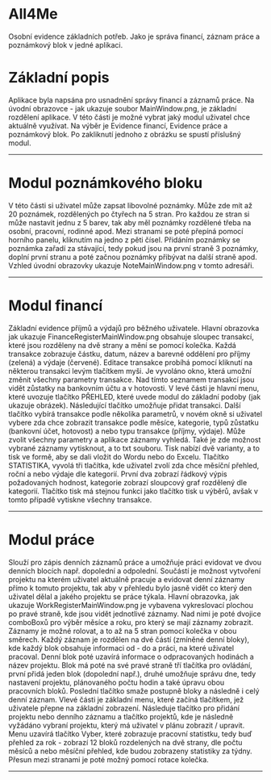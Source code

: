 # All4Me
Osobní evidence základních potřeb. Jako je správa financí, záznam práce a poznámkový blok v jedné aplikaci.
# Základní popis
Aplikace byla napsána pro usnadnění správy financí a záznamů práce. Na úvodní obrazovce - jak ukazuje soubor MainWindow.png, je základní rozdělení aplikace. V této části je možné vybrat jaký modul uživatel chce aktuálně využívat. Na výběr je Evidence financí, Evidence   práce a poznámkový blok. Po zakliknutí jednoho z obrázku se spustí příslušný modul.
*****************************************************************************************************************************************
# Modul poznámkového bloku
V této části si uživatel může zapsat libovolné poznámky. Může zde mít až 20 poznámek, rozdělených po čtyřech na 5 stran. Pro každou ze stran si může nastavit jednu z 5 barev, tak aby měl poznámky rozdělené třeba na osobní, pracovní, rodinné apod. Mezi stranami se poté přepíná pomocí horního panelu, kliknutím na jedno z pěti čísel. Přidáním poznámky se poznámka zařadí za stávající, tedy pokud jsou na první straně 3 poznámky, doplní první stranu a poté začnou poznámky přibývat na další straně apod. Vzhled úvodní obrazovky ukazuje NoteMainWindow.png v tomto adresáři.
*****************************************************************************************************************************************
# Modul financí
Základní evidence příjmů a výdajů pro běžného uživatele. Hlavní obrazovka jak ukazuje FinanceRegisterMainWindow.png obsahuje sloupec transakcí, které jsou rozděleny na dvě strany a mění se pomocí kolečka. Každá transakce zobrazuje částku, datum, název a barevné oddělení pro příjmy (zelená) a výdaje (červené). Editace transakce probíhá pomocí kliknutí na některou transakci levým tlačítkem myši. Je vyvoláno okno, která umožní změnit všechny parametry transakce. Nad tímto seznamem transakcí jsou vidět zůstatky na bankovním účtu a v hotovosti. V levé části je hlavní menu, které uvozuje tlačítko PŘEHLED, které uvede modul do základní podoby (jak ukazuje obrázek). Následující tlačítko umožňuje přidat transakci. Další tlačítko vybírá transakce podle několika parametrů, v novém okně si uživatel vybere zda chce zobrazit transakce podle měsíce, kategorie, typů zůstatku (bankovní účet, hotovost) a nebo typu transakce (příjmy, výdaje). Může zvolit všechny parametry a aplikace záznamy vyhledá. Také je zde možnost vybrané záznamy vytisknout, a to txt souboru. Tisk nabízí dvě varianty, a to tisk ve formě, aby se dali vložit do Wordu nebo do Excelu. Tlačítko STATISTIKA, vyvolá tři tlačítka, kde uživatel zvolí zda chce měsíční přehled, roční a nebo výdaje dle kategorií. První dva zobrazí řádkový výpis požadovaných hodnost, kategorie zobrazí sloupcový graf rozdělený dle kategorií. Tlačítko tisk má stejnou funkci jako tlačítko tisk u výběrů, avšak v tomto případě vytiskne všechny transakce. 
*****************************************************************************************************************************************
# Modul práce
Slouží pro zápis denních záznamů práce a umožňuje práci evidovat ve dvou denních blocích např. dopolední a odpolední. Součástí je možnost vytvoření projektu na kterém uživatel aktuálně pracuje a evidovat denní záznamy přímo k tomuto projektu, tak aby v přehledu bylo jasně vidět co který den uživatel dělal a jakého projektu se práce týkala. Hlavní obrazovka, jak ukazuje WorkRegisterMainWindow.png je vybavena vykreslovací plochou po pravé straně, kde jsou vidět jednotlivé záznamy. Nad nimi je poté dvojice comboBoxů pro výběr měsíce a roku, pro který se mají záznamy zobrazit. Záznamy je možné rolovat, a to až na 5 stran pomocí kolečka v obou směrech. Každý záznam je rozdělen na dvé částí (zmíněné denní bloky), kde každý blok obsahuje informaci od - do a práci, na které uživatel pracoval. Denní blok poté uzavírá informace o odpracovaných hodinách a název projektu. Blok má poté na své pravé straně tří tlačítka pro ovládání, první přidá jeden blok (dopolední např.), druhé umožňuje správu dne, tedy nastavení projektu, plánovaného počtu hodin a také úpravu obou pracovních bloků. Poslední tlačítko smaže postupně bloky a následně i celý denní záznam. Vlevé části je základní menu, které začíná tlačítkem, jež uživatele přepne na základní zobrazení. Následuje tlačítko pro přidání projektu nebo denního záznamu a tlačítko projektů, kde je následně vyžádáno vybraní projektu, který má uživatel v plánu zobrazit / upravit. Menu uzavírá tlačítko Vyber, které zobrazuje pracovní statistku, tedy buď přehled za rok - zobrazí 12 bloků rozdelených na dvě strany, dle počtu měsíců a nebo měsíční přehled, kde budou zobrazeny statistiky za týdny. Přesun mezi stranami je poté možný pomocí rotace kolečka. 
*****************************************************************************************************************************************
